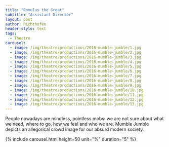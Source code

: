 ```yaml
---
title: "Romulus the Great"
subtitle: "Assistant Director"
layout: post
author: Richthofen
header-style: text
tags:
  - Theatre
carousel:
  - image: /img/theatre/productions/2016-mumble-jumble/1.jpg
  - image: /img/theatre/productions/2016-mumble-jumble/2.jpg
  - image: /img/theatre/productions/2016-mumble-jumble/3.jpg
  - image: /img/theatre/productions/2016-mumble-jumble/4.jpg
  - image: /img/theatre/productions/2016-mumble-jumble/5.jpg
  - image: /img/theatre/productions/2016-mumble-jumble/6.jpg
  - image: /img/theatre/productions/2016-mumble-jumble/7.jpg
  - image: /img/theatre/productions/2016-mumble-jumble/8.jpg
  - image: /img/theatre/productions/2016-mumble-jumble/9.jpg
  - image: /img/theatre/productions/2016-mumble-jumble/10.jpg
  - image: /img/theatre/productions/2016-mumble-jumble/11.jpg
  - image: /img/theatre/productions/2016-mumble-jumble/12.jpg
  - image: /img/theatre/productions/2016-mumble-jumble/13.jpg
---
```


People nowadays are mindless, pointless mobs: we are not sure about what we need, where to go, how we feel and who we are. Mumble Jumble depicts an allegorical crowd image for our absurd modern society.

{% include carousel.html height=50 unit="%" duration="5" %}